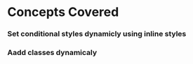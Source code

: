 # Concepts Covered

### Set conditional styles dynamicly using inline styles

### Aadd classes dynamicaly